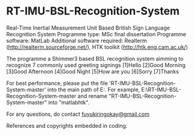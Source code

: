 # RT-IMU-BSL-Recognition-System
Real-Time Inertial Measurement Unit Based British Sign Language Recognition System
Programme type: MSc final dissertation
Programme software: MatLab
Additional software required: Realterm (http://realterm.sourceforge.net/), HTK toolkit (http://htk.eng.cam.ac.uk/)

The programme a Shimmer3 based BSL recognition system aimming to recognize 7 commonly used greeting signings
[1]Hello
[2]Good Morning
[3]Good Afternoon
[4]Good Night
[5]How are you
[6]Sorry
[7]Thanks

For best performance, please put the file 'RT-IMU-BSL-Recognition-System-master' into the main path of E:. For example, E:\RT-IMU-BSL-Recognition-System-master and rename "RT-IMU-BSL-Recognition-System-master" into "matlabhtk".

For any questions, do contact fuyukiringokay@gmail.com

References and copyrights embedded in coding.
